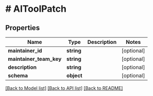 # # AIToolPatch

## Properties

Name | Type | Description | Notes
------------ | ------------- | ------------- | -------------
**maintainer_id** | **string** |  | [optional]
**maintainer_team_key** | **string** |  | [optional]
**description** | **string** |  | [optional]
**schema** | **object** |  | [optional]

[[Back to Model list]](../../README.md#models) [[Back to API list]](../../README.md#endpoints) [[Back to README]](../../README.md)

